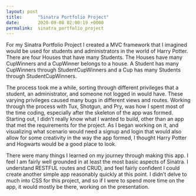 ```yaml
---
layout: post
title:      "Sinatra Portfolio Project"
date:       2020-09-08 02:00:19 +0000
permalink:  sinatra_portfolio_project
---
```



For my Sinatra Portfolio Project I created a MVC framework that I imagined would be used for students and administrators in the world of Harry Potter. There are four Houses that have many Students. The Houses have many CupWinners and a CupWinner belongs to a house. A Student has many CupWinners through StudentCupWinners and a Cup has many Students through StudentCupWinners.

The process took me a while, sorting through different privileges that a student, an administrator, and someone not logged in would have. These varying privileges caused many bugs in different views and routes. Working through the process with Tux, Shotgun, and Pry, was how I spent most of the time coding, especially after the skeleton of the app was formed. Starting out, I didn’t really know what I wanted to build, other than an app that met the requirements for the project. As I began working on it, and visualizing what scenario would need a signup and login that would also allow for some creativity in the way the app formed, I thought Harry Potter and Hogwarts would be a good place to look.

There were many things I learned on my journey through making this app. I feel I am fairly well grounded in at least the most basic aspects of Sinatra. I understand RESTFUL routes and CRUD, and feel fairly confident I could create another simple app reasonably quickly at this point. I didn’t delve to much into CSS for this project, and so if I were to spend more time on the app, it would mostly be there, working on the presentation.
